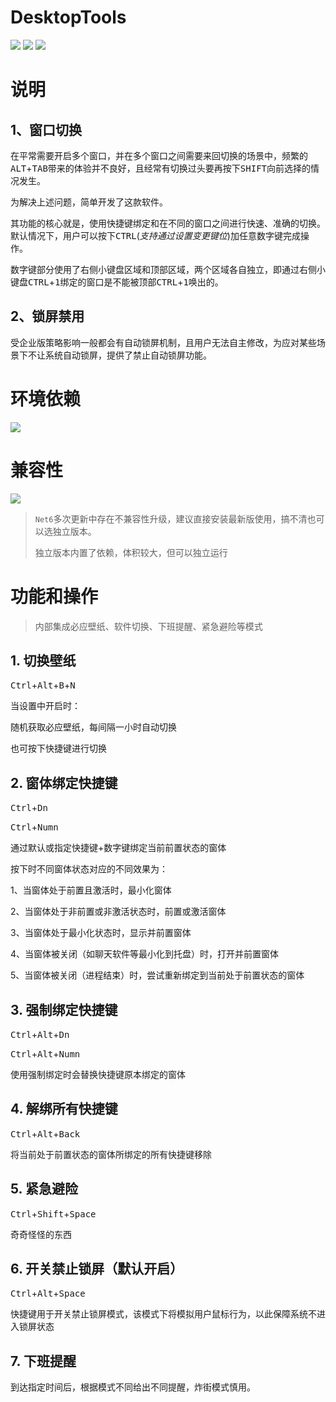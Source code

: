 ﻿# DesktopTools

![](https://img.shields.io/badge/language-WPF-red.svg)
![](https://img.shields.io/badge/license-MIT-green.svg)
![](https://img.shields.io/badge/version-V1.0.0.7.bate1-blue.svg)

# 说明

## 1、窗口切换

在平常需要开启多个窗口，并在多个窗口之间需要来回切换的场景中，频繁的<kbd>ALT</kbd>+<kbd>TAB</kbd>带来的体验并不良好，且经常有切换过头要再按下<kbd>SHIFT</kbd>向前选择的情况发生。

为解决上述问题，简单开发了这款软件。

其功能的核心就是，使用快捷键绑定和在不同的窗口之间进行快速、准确的切换。默认情况下，用户可以按下<kbd>CTRL</kbd>(*支持通过设置变更键位*)加任意数字键完成操作。

数字键部分使用了右侧小键盘区域和顶部区域，两个区域各自独立，即通过右侧小键盘<kbd>CTRL</kbd>+<kbd>1</kbd>绑定的窗口是不能被顶部<kbd>CTRL</kbd>+<kbd>1</kbd>唤出的。

## 2、锁屏禁用

受企业版策略影响一般都会有自动锁屏机制，且用户无法自主修改，为应对某些场景下不让系统自动锁屏，提供了禁止自动锁屏功能。

# 环境依赖

![](https://img.shields.io/badge/DoNet-6.X-pink.svg)

# 兼容性

![](https://img.shields.io/badge/win-10/11-blue.svg)

> `Net6`多次更新中存在不兼容性升级，建议直接安装最新版使用，搞不清也可以选独立版本。
>
> 独立版本内置了依赖，体积较大，但可以独立运行

# 功能和操作

> 内部集成必应壁纸、软件切换、下班提醒、紧急避险等模式

## 1. 切换壁纸

<kbd>Ctrl</kbd>+<kbd>Alt</kbd>+<kbd>B</kbd>+<kbd>N</kbd>

当设置中开启时：

随机获取必应壁纸，每间隔一小时自动切换

也可按下快捷键进行切换

## 2. 窗体绑定快捷键

<kbd>Ctrl</kbd>+<kbd>Dn</kbd>

<kbd>Ctrl</kbd>+<kbd>Numn</kbd>

通过默认或指定快捷键+数字键绑定当前前置状态的窗体

按下时不同窗体状态对应的不同效果为：

1、当窗体处于前置且激活时，最小化窗体

2、当窗体处于非前置或非激活状态时，前置或激活窗体

3、当窗体处于最小化状态时，显示并前置窗体

4、当窗体被关闭（如聊天软件等最小化到托盘）时，打开并前置窗体

5、当窗体被关闭（进程结束）时，尝试重新绑定到当前处于前置状态的窗体

## 3. 强制绑定快捷键

<kbd>Ctrl</kbd>+<kbd>Alt</kbd>+<kbd>Dn</kbd>

<kbd>Ctrl</kbd>+<kbd>Alt</kbd>+<kbd>Numn</kbd>

使用强制绑定时会替换快捷键原本绑定的窗体

## 4. 解绑所有快捷键

<kbd>Ctrl</kbd>+<kbd>Alt</kbd>+<kbd>Back</kbd>

将当前处于前置状态的窗体所绑定的所有快捷键移除

## 5. 紧急避险

<kbd>Ctrl</kbd>+<kbd>Shift</kbd>+<kbd>Space</kbd>

奇奇怪怪的东西

## 6. 开关禁止锁屏（默认开启）

<kbd>Ctrl</kbd>+<kbd>Alt</kbd>+<kbd>Space</kbd>

快捷键用于开关禁止锁屏模式，该模式下将模拟用户鼠标行为，以此保障系统不进入锁屏状态

## 7. 下班提醒

到达指定时间后，根据模式不同给出不同提醒，炸街模式慎用。

